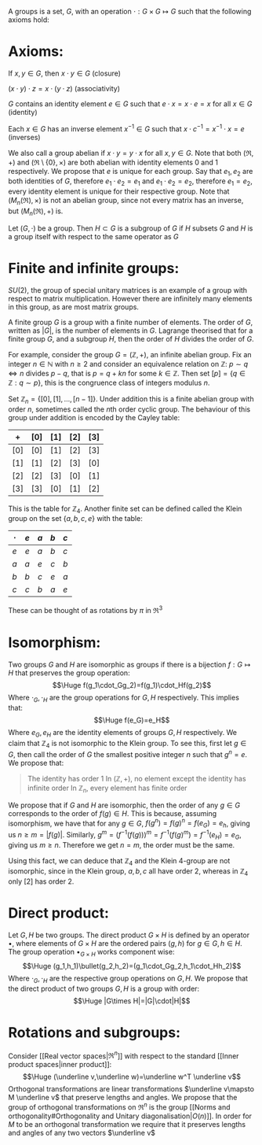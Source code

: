
A groups is a set, $G$, with an operation $\cdot:G\times G\mapsto G$ such that the following axioms hold:
# Axioms:

If $x,y\in G$, then $x \cdot y\in G$ (closure)

$(x \cdot y)\cdot z=x \cdot(y \cdot z)$ (associativity)

$G$ contains an identity element $e\in G$ such that $e \cdot x=x \cdot e=x$ for all $x\in G$ (identity)

Each $x\in G$ has an inverse element $x^{-1}\in G$ such that $x \cdot c^{-1}=x^{-1}\cdot x=e$ (inverses)

We also call a group abelian if $x \cdot y= y \cdot x$ for all $x,y\in G$. Note that both $(\Re,+)$ and $(\Re\setminus\{0\},\times)$ are both abelian with identity elements $0$ and $1$ respectively. We propose that $e$ is unique for each group. Say that $e_1,e_2$ are both identities of $G$, therefore $e_1\cdot e_2=e_1$ and $e_1\cdot e_2=e_2$, therefore $e_1=e_2$, every identity element is unique for their respective group. Note that $(M_n(\Re),\times)$ is not an abelian group, since not every matrix has an inverse, but $(M_n(\Re),+)$ is.

Let $(G,\cdot)$ be a group. Then $H\subset G$ is a subgroup of $G$ if $H$ subsets $G$ and $H$ is a group itself with respect to the same operator as $G$

# Finite and infinite groups:

$SU(2)$, the group of special unitary matrices is an example of a group with respect to matrix multiplication. However there are infinitely many elements in this group, as are most matrix groups.

A finite group $G$ is a group with a finite number of elements. The order of $G$, written as $|G|$, is the number of elements in $G$. Lagrange theorised that for a finite group $G$, and a subgroup $H$, then the order of $H$ divides the order of $G$.

For example, consider the group $G=(\mathbb{Z},+)$, an infinite abelian group. Fix an integer $n\in \mathbb{N}$ with $n\geq2$ and consider an equivalence relation on $\mathbb{Z}$: $p\sim q\iff n$ divides $p-q$, that is $p=q+kn$ for some $k\in \mathbb{Z}$. Then set $[p]=\{q\in \mathbb{Z}:q\sim p\}$, this is the congruence class of integers modulus $n$.

Set $\mathbb{Z}_n=\{[0],[1],\dots,[n-1]\}$. Under addition this is a finite abelian group with order $n$, sometimes called the $n$th order cyclic group. The behaviour of this group under addition is encoded by the Cayley table:

|  $+$  | $[0]$ | $[1]$ | $[2]$ | $[3]$ |
|:-----:|:-----:|:-----:|:-----:|:-----:|
| $[0]$ | $[0]$ | $[1]$ | $[2]$ | $[3]$ |
| $[1]$ | $[1]$ | $[2]$ | $[3]$ | $[0]$ |
| $[2]$ | $[2]$ | $[3]$ | $[0]$ | $[1]$ |
| $[3]$ | $[3]$ | $[0]$ | $[1]$ | $[2]$ |
This is the table for $\mathbb{Z}_4$. Another finite set can be defined called the Klein group on the set $\{a,b,c,e\}$ with the table:

| $\cdot$ | $e$ | $a$ | $b$ | $c$ |
|:-------:|:---:|:---:|:---:|:--- |
|   $e$   | $e$ | $a$ | $b$ | $c$ |
|   $a$   | $a$ | $e$ | $c$ | $b$ |
|   $b$   | $b$ | $c$ | $e$ | $a$ |
|   $c$   | $c$ | $b$ | $a$ | $e$ |
These can be thought of as rotations by $\pi$ in $\Re^3$

# Isomorphism:

Two groups $G$ and $H$ are isomorphic as groups if there is a bijection $f:G\mapsto H$ that preserves the group operation:$$\Huge f(g_1\cdot_Gg_2)=f(g_1)\cdot_Hf(g_2)$$Where $\cdot_G,\cdot_H$ are the group operations for $G,H$ respectively. This implies that:$$\Huge f(e_G)=e_H$$Where $e_G,e_H$ are the identity elements of groups $G,H$ respectively. We claim that $\mathbb{Z}_4$ is not isomorphic to the Klein group. To see this, first let $g\in G$, then call the order of $G$ the smallest positive integer $n$ such that $g^n=e$. We propose that:
> The identity has order $1$
> In $(\mathbb{Z},+)$, no element except the identity has infinite order
> In $\mathbb{Z}_n$, every element has finite order

We propose that if $G$ and $H$ are isomorphic, then the order of any $g\in G$ corresponds to the order of $f(g)\in H$. This is because, assuming isomorphism, we have that for any $g\in G$, $f(g^n)=f(g)^n=f(e_G)=e_h$, giving us $n\geq m=|f(g)|$. Similarly, $g^m=(f^{-1}(f(g)))^m=f^{-1}(f(g)^m)=f^{-1}(e_H)=e_G$, giving us $m\geq n$. Therefore we get $n=m$, the order must be the same.

Using this fact, we can deduce that $\mathbb{Z}_4$ and the Klein $4$-group are not isomorphic, since in the Klein group, $a,b,c$ all have order $2$, whereas in $\mathbb{Z}_4$ only $[2]$ has order $2$.

# Direct product:

Let $G,H$ be two groups. The direct product $G\times H$ is defined by an operator $\bullet$, where elements of $G\times H$ are the ordered pairs $(g,h)$ for $g\in G,h\in H$. The group operation $\bullet_{G\times H}$ works component wise:$$\Huge (g_1,h_1)\bullet(g_2,h_2)=(g_1\cdot_Gg_2,h_1\cdot_Hh_2)$$Where $\cdot_G,\cdot_H$ are the respective group operations on $G,H$. We propose that the direct product of two groups $G,H$ is a group with order:$$\Huge |G\times H|=|G|\cdot|H|$$

# Rotations and subgroups:

Consider [[Real vector spaces|$\Re^n$]] with respect to the standard [[Inner product spaces|inner product]]:$$\Huge (\underline v,\underline w)=\underline w^T \underline v$$Orthogonal transformations are linear transformations $\underline v\mapsto M \underline v$ that preserve lengths and angles. We propose that the group of orthogonal transformations on $\Re^n$ is the group [[Norms and orthogonality#Orthogonality and Unitary diagonalisation|$O(n)$]]. In order for $M$ to be an orthogonal transformation we require that it preserves lengths and angles of any two vectors $\underline v$

 